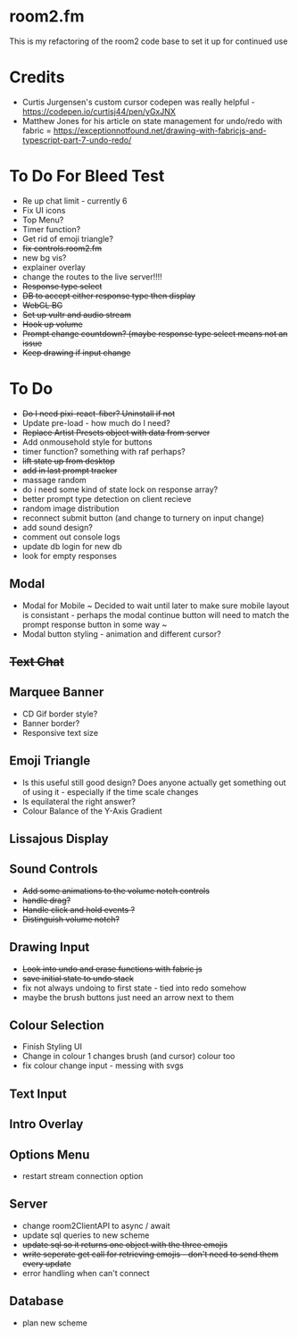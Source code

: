 # room2.fm

This is my refactoring of the room2 code base to set it up for continued use

# Credits
 - Curtis Jurgensen's custom cursor codepen was really helpful - https://codepen.io/curtisj44/pen/yGxJNX
 - Matthew Jones for his article on state management for undo/redo with fabric = https://exceptionnotfound.net/drawing-with-fabricjs-and-typescript-part-7-undo-redo/

# To Do For Bleed Test
- Re up chat limit - currently 6
- Fix UI icons
- Top Menu?
- Timer function?
- Get rid of emoji triangle?
- ~~fix controls.room2.fm~~
- new bg vis?
- explainer overlay
- change the routes to the live server!!!!
- ~~Response type select~~
- ~~DB to accept either response type then display~~
- ~~WebGL BG~~
- ~~Set up vultr and audio stream~~
- ~~Hook up volume~~
- ~~Prompt change countdown? (maybe response type select means not an issue~~
- ~~Keep drawing if input change~~


# To Do
- ~~Do I need pixi-react-fiber? Uninstall if not~~
- Update pre-load - how much do I need?
- ~~Replace Artist Presets object with data from server~~
- Add onmousehold style for buttons
- timer function? something with raf perhaps?
- ~~lift state up from desktop~~
- ~~add in last prompt tracker~~
- massage random
- do i need some kind of state lock on response array?
- better prompt type detection on client recieve
- random image distribution
- reconnect submit button (and change to turnery on input change)
- add sound design?
- comment out console logs
- update db login for new db
- look for empty responses

## Modal
- Modal for Mobile ~ Decided to wait until later to make sure mobile layout is consistant - perhaps the modal continue button will need to match the prompt response button in some way ~
- Modal button styling - animation and different cursor?

## ~~Text Chat~~

## Marquee Banner
- CD Gif border style?
- Banner border?
- Responsive text size

## Emoji Triangle
- Is this useful still good design? Does anyone actually get something out of using it - especially if the time scale changes
- Is equilateral the right answer?
- Colour Balance of the Y-Axis Gradient

## Lissajous Display

## Sound Controls
- ~~Add some animations to the volume notch controls~~
- ~~handle drag?~~
- ~~Handle click and hold events ?~~
- ~~Distinguish volume notch?~~

## Drawing Input
- ~~Look into undo and erase functions with fabric js~~
- ~~save initial state to undo stack~~
- fix not always undoing to first state - tied into redo somehow
- maybe the brush buttons just need an arrow next to them


## Colour Selection
- Finish Styling UI
- Change in colour 1 changes brush (and cursor) colour too
- fix colour change input - messing with svgs

## Text Input

## Intro Overlay

## Options Menu
- restart stream connection option

## Server
- change room2ClientAPI to async / await
- update sql queries to new scheme
- ~~update sql so it returns one object with the three emojis~~
- ~~write seperate get call for retrieving emojis - don't need to send them every update~~
- error handling when can't connect

## Database
- plan new scheme
